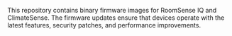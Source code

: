 This repository contains binary firmware images for RoomSense IQ and ClimateSense. The firmware updates ensure that devices operate with the latest features, security patches, and performance improvements.
